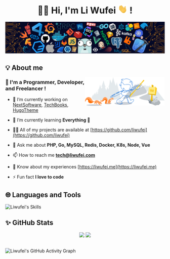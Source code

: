 <h1 align="center"> 🙏🏻 Hi, I'm Li Wufei <img src="https://raw.githubusercontent.com/liwufei/liwufei/main/img/hi.gif" width="30px"> ! </h1>
<img src="https://raw.githubusercontent.com/liwufei/liwufei/main/img/header.png">

## 💡 About me

<img src="https://raw.githubusercontent.com/liwufei/liwufei/main/img/git-header.svg" width="50%" align="right">

<h3> 🧑 I'm a Programmer, Developer, and Freelancer ! </h3>

- 🔭 I’m currently working on [NextSoftware](https://github.com/OpenNextSoftware), [TechBooks](https://github.com/OpenTechBooks), [HugoTheme](https://github.com/hugotheme)

- 🌱 I’m currently learning **Everything 🤣**

- 👨‍💻 All of my projects are available at [https://github.com/liwufei](https://github.com/liwufei)

- 💬 Ask me about **PHP, Go, MySQL, Redis, Docker, K8s, Node, Vue**

- 📫 How to reach me **tech@liwufei.com**

- 📄 Know about my experiences [https://liwufei.me](https://liwufei.me)

- ⚡ Fun fact **I love to code**

## 🌐 Languages and Tools

![Liwufei's Skills](https://skillicons.dev/icons?i=bash,bootstrap,cloudflare,css,docker,git,github,gitlab,go,graphql,html,js,jenkins,jquery,kubernetes,laravel,linux,md,materialui,mongodb,mysql,netlify,nginx,nodejs,php,py,react,redis,solidity,symfony,ts,vercel,vite,vue,vscode,wordpress)

## ✨ GitHub Stats

<div align="center">
  <img src="https://github-readme-stats.vercel.app/api?username=liwufei&show_icons=true&theme=tokyonight" width="48%">
  <img src="https://streak-stats.demolab.com/?user=liwufei&theme=tokyonight" width="48%">
</div>

<br>

![Liwufei's GitHub Activity Graph](https://github-readme-activity-graph.cyclic.app/graph?username=liwufei&theme=tokyo-night)
